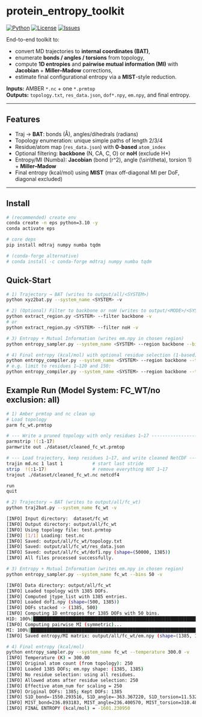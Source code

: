 # protein_entropy_toolkit

[![Python](https://img.shields.io/badge/python-3.9%2B-blue.svg)](https://www.python.org/)
[![License](https://img.shields.io/badge/License-MIT-green.svg)](#license)
[![Issues](https://img.shields.io/github/issues-raw/USER/traj2bat-entropy.svg)](../../issues)

End-to-end toolkit to:
- convert MD trajectories to **internal coordinates (BAT)**,
- enumerate **bonds / angles / torsions** from topology,
- compute **1D entropies** and **pairwise mutual information (MI)** with **Jacobian** + **Miller–Madow** corrections,
- estimate final configurational entropy via a **MIST**-style reduction.

**Inputs:** AMBER `*.nc` + one `*.prmtop`  
**Outputs:** `topology.txt`, `res_data.json`, `dof*.npy`, `em.npy`, and final entropy.

---

## Features
- Traj → **BAT**: bonds (Å), angles/dihedrals (radians)
- Topology enumeration: unique simple paths of length 2/3/4
- Residue/atom map (`res_data.json`) with **0-based** `atom_index`
- Optional filtering: **backbone** (N, CA, C, O) or **noH** (exclude H*)
- Entropy/MI (Numba): **Jacobian** (bond \(r^2\), angle \(\sin\theta\), torsion 1) + **Miller–Madow**
- Final entropy (kcal/mol) using **MIST** (max off-diagonal MI per DoF, diagonal excluded)

---

## Install

```bash
# (recommended) create env
conda create -n eps python=3.10 -y
conda activate eps

# core deps
pip install mdtraj numpy numba tqdm

# (conda-forge alternative)
# conda install -c conda-forge mdtraj numpy numba tqdm
```
## Quick-Start

```bash
# 1) Trajectory → BAT (writes to output/all/<SYSTEM>)
python xyz2bat.py --system_name <SYSTEM> -v

# 2) (Optional) Filter to backbone or noH (writes to output/<MODE>/<SYSTEM>)
python extract_region.py <SYSTEM> --filter backbone -v
# or
python extract_region.py <SYSTEM> --filter noH -v

# 3) Entropy + Mutual Information (writes em.npy in chosen region)
python entropy_sampler.py --system_name <SYSTEM> --region backbone --bins 50 -v

# 4) Final entropy (kcal/mol) with optional residue selection (1-based)
python entropy_compiler.py --system_name <SYSTEM> --region backbone --temperature 298.15 -v
# e.g. limit to residues 1–120 and 150:
python entropy_compiler.py --system_name <SYSTEM> --region backbone --temperature 298.15 --residues "1-120,150" -v

```

## Example Run (Model System: FC_WT/no exclusion: all)

```bash
# 1) Amber prmtop and nc clean up
# Load topology
parm fc_wt.prmtop

# --- Write a pruned topology with only residues 1–17 -------------------
parmstrip !(:1-17)
parmwrite out ./dataset/cleaned_fc_wt.prmtop

# --- Load trajectory, keep residues 1–17, and write cleaned NetCDF -----
trajin md.nc 1 last 1           # start last stride
strip  !(:1-17)                 # remove everything NOT 1–17
trajout ./dataset/cleaned_fc_wt.nc netcdf4

run
quit

# 2) Trajectory → BAT (writes to output/all/fc_wt)
python traj2bat.py --system_name fc_wt -v

[INFO] Input directory:  dataset/fc_wt
[INFO] Output directory: output/all/fc_wt
[INFO] Using topology file: test.prmtop
[INFO] [1/1] Loading: test.nc
[INFO] Saved: output/all/fc_wt/topology.txt
[INFO] Saved: output/all/fc_wt/res_data.json
[INFO] Saved: output/all/fc_wt/dof1.npy (shape=(50000, 1385))
[INFO] All files processed successfully.

# 3) Entropy + Mutual Information (writes em.npy in chosen region)
python entropy_sampler.py --system_name fc_wt --bins 50 -v

[INFO] Data directory: output/all/fc_wt
[INFO] Loaded topology with 1385 DOFs.
[INFO] Computed jtype_list with 1385 entries.
[INFO] Loaded dof1.npy (shape=(500, 1385))
[INFO] DOFs stacked -> (1385, 500)
[INFO] Computing 1D entropies for 1385 DOFs with 50 bins.
H1D: 100%|████████████████████████████████████████████████████████████████████████████████████████████████████████████████████████████████████████████████████████████████████| 1385/1385 [00:01<00:00, 1333.20it/s]
[INFO] Computing pairwise MI (symmetric)...
MI: 100%|███████████████████████████████████████████████████████████████████████████████████████████████████████████████████████████████████████████████████████████████████████| 1385/1385 [01:45<00:00, 13.16it/s]
[INFO] Saved entropy/MI matrix: output/all/fc_wt/em.npy (shape=(1385, 1385))

# 4) Final entropy (kcal/mol)
python entropy_sampler.py --system_name fc_wt --temperature 300.0 -v
[INFO] Temperature (K) = 300.00
[INFO] Original atom count (from topology): 250
[INFO] Loaded 1385 DOFs; em.npy shape: (1385, 1385)
[INFO] No residue selection: using all residues.
[INFO] Allowed atoms after residue selection: 250
[INFO] Effective atom_num for scaling = 250
[INFO] Original DOFs: 1385; Kept DOFs: 1385
[INFO] S1D_bond=-1550.293516, S1D_angle=-363.367220, S1D_torsion=11.532246
[INFO] MIST_bond=236.893183, MIST_angle=236.400570, MIST_torsion=310.480063
[INFO] FINAL ENTROPY (kcal/mol) = -1601.230950
```
